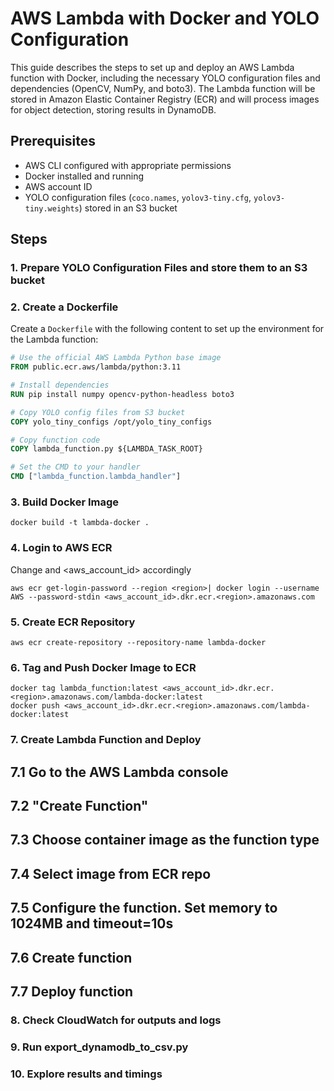 # AWS Lambda with Docker and YOLO Configuration

This guide describes the steps to set up and deploy an AWS Lambda function with Docker, including the necessary YOLO configuration files and dependencies (OpenCV, NumPy, and boto3). The Lambda function will be stored in Amazon Elastic Container Registry (ECR) and will process images for object detection, storing results in DynamoDB.

## Prerequisites

- AWS CLI configured with appropriate permissions
- Docker installed and running
- AWS account ID
- YOLO configuration files (`coco.names`, `yolov3-tiny.cfg`, `yolov3-tiny.weights`) stored in an S3 bucket

## Steps

### 1. Prepare YOLO Configuration Files and store them to an S3 bucket

### 2. Create a Dockerfile

Create a `Dockerfile` with the following content to set up the environment for the Lambda function:

```dockerfile
# Use the official AWS Lambda Python base image
FROM public.ecr.aws/lambda/python:3.11

# Install dependencies
RUN pip install numpy opencv-python-headless boto3

# Copy YOLO config files from S3 bucket
COPY yolo_tiny_configs /opt/yolo_tiny_configs

# Copy function code
COPY lambda_function.py ${LAMBDA_TASK_ROOT}

# Set the CMD to your handler
CMD ["lambda_function.lambda_handler"]
```

### 3. Build Docker Image
```
docker build -t lambda-docker .
```

### 4. Login to AWS ECR
Change <region> and <aws_account_id> accordingly
```
aws ecr get-login-password --region <region>| docker login --username AWS --password-stdin <aws_account_id>.dkr.ecr.<region>.amazonaws.com
```

### 5. Create ECR Repository
```
aws ecr create-repository --repository-name lambda-docker
```

### 6. Tag and Push Docker Image to ECR
```
docker tag lambda_function:latest <aws_account_id>.dkr.ecr.<region>.amazonaws.com/lambda-docker:latest
docker push <aws_account_id>.dkr.ecr.<region>.amazonaws.com/lambda-docker:latest

```
### 7. Create Lambda Function and Deploy
## 7.1 Go to the AWS Lambda console
## 7.2 "Create Function"
## 7.3 Choose container image as the function type
## 7.4 Select image from ECR repo
## 7.5 Configure the function. Set memory to 1024MB and timeout=10s
## 7.6 Create function
## 7.7 Deploy function

### 8. Check CloudWatch for outputs and logs

### 9. Run export_dynamodb_to_csv.py

### 10. Explore results and timings
